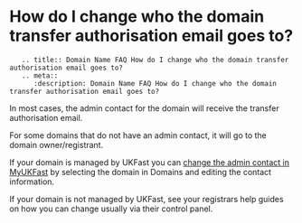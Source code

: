 # How do I change who the domain transfer authorisation email goes to?

```eval_rst
   .. title:: Domain Name FAQ How do I change who the domain transfer authorisation email goes to?
   .. meta::
      :description: Domain Name FAQ How do I change who the domain transfer authorisation email goes to?
```
In most cases, the admin contact for the domain will receive the transfer authorisation email.

For some domains that do not have an admin contact, it will go to the domain owner/registrant.

If your domain is managed by UKFast you can [change the admin contact in MyUKFast](https://portal.ans.co.uk/domains/index.php) by selecting the domain in Domains and editing the contact information.

If your domain is not managed by UKFast, see your registrars help guides on how you can change usually via their control panel.